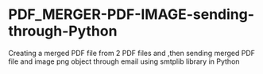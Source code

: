 # PDF_MERGER-PDF-IMAGE-sending-through-Python
Creating a merged PDF file from 2 PDF files and ,then sending merged PDF file and image png object through email using  smtplib library in Python
